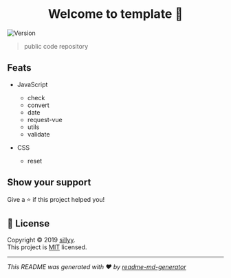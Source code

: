 <h1 align="center">Welcome to template 👋</h1>
<p>
  <img alt="Version" src="https://img.shields.io/npm/v/template.svg">
</p>

> public code repository

## Feats
- JavaScript
  - check
  - convert
  - date
  - request-vue
  - utils
  - validate

- CSS
  - reset
  
## Show your support

Give a ⭐️ if this project helped you!

## 📝 License

Copyright © 2019 [sillyy](https://github.com/sillyy).<br />
This project is [MIT](MIT) licensed.

---
_This README was generated with ❤️ by [readme-md-generator](https://github.com/kefranabg/readme-md-generator)_